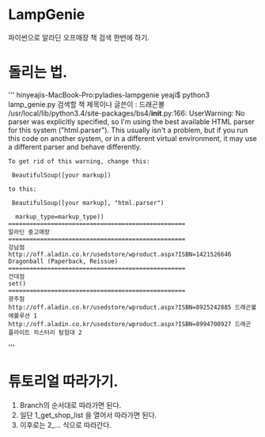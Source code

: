 # LampGenie
파이썬으로 알라딘 오프매장 책 검색 한번에 하기.

# 돌리는 법.
'''
    hinyeajis-MacBook-Pro:pyladies-lampgenie yeaji$ python3 lamp_genie.py
    검색할 책 제목이나 글쓴이 : 드래곤볼
    /usr/local/lib/python3.4/site-packages/bs4/__init__.py:166: UserWarning: No parser was explicitly specified, so I'm using the best available HTML parser for this system ("html.parser"). This usually isn't a problem, but if you run this code on another system, or in a different virtual environment, it may use a different parser and behave differently.
    
    To get rid of this warning, change this:
    
     BeautifulSoup([your markup])
    
    to this:
    
     BeautifulSoup([your markup], "html.parser")
    
      markup_type=markup_type))
    ==================================================
    알라딘 중고매장
    ==================================================
    강남점
    http://off.aladin.co.kr/usedstore/wproduct.aspx?ISBN=1421526646 Dragonball (Paperback, Reissue)
    ==================================================
    건대점
    set()
    ==================================================
    광주점
    http://off.aladin.co.kr/usedstore/wproduct.aspx?ISBN=8925242885 드래곤볼 에볼루션 1
    http://off.aladin.co.kr/usedstore/wproduct.aspx?ISBN=8994700927 드래곤 플라이트 히스터리 탐험대 2
'''
    
# 튜토리얼 따라가기.
1. Branch의 순서대로 따라가면 된다.
2. 일단 1_get_shop_list 을 열어서 따라가면 된다.
3. 이후로는 2_... 식으로 따라간다.
